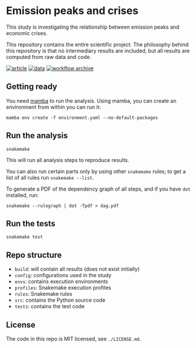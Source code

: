 # Emission peaks and crises

This study is investigating the relationship between emission peaks and economic crises.

This repository contains the entire scientific project. The philosophy behind this repository is that no intermediary results are included, but all results are computed from raw data and code.

[![article](https://img.shields.io/badge/article-doi-blue)](https://doi.org/10.1038/s43247-023-00687-8)
[![data](https://img.shields.io/badge/data-10.5281/zenodo.7474120-blue)](https://doi.org/10.5281/zenodo.7474120)
[![workflow archive](https://img.shields.io/badge/workflow-10.5281/zenodo.7477484-blue)](https://doi.org/10.5281/zenodo.7477484)

## Getting ready

You need [mamba](https://mamba.readthedocs.io/en/latest/) to run the analysis. Using mamba, you can create an environment from within you can run it:

    mamba env create -f environment.yaml --no-default-packages

## Run the analysis

    snakemake

This will run all analysis steps to reproduce results.

You can also run certain parts only by using other `snakemake` rules; to get a list of all rules run `snakemake --list`.

To generate a PDF of the dependency graph of all steps, and if you have `dot` installed, run:

    snakemake --rulegraph | dot -Tpdf > dag.pdf

## Run the tests

    snakemake test

## Repo structure

* `build`: will contain all results (does not exist initially)
* `config`: configurations used in the study
* `envs`: contains execution environments
* `profiles`: Snakemake execution profiles
* `rules`: Snakemake rules
* `src`: contains the Python source code
* `tests`: contains the test code

## License

The code in this repo is MIT licensed, see `./LICENSE.md`.
